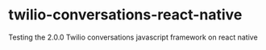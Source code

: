 # twilio-conversations-react-native
Testing the 2.0.0 Twilio conversations javascript framework on react native
